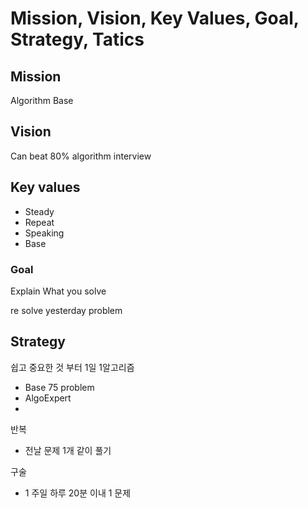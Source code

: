 # Mission, Vision, Key Values, Goal, Strategy, Tatics

## Mission

Algorithm Base



## Vision

Can beat 80% algorithm interview



## Key values

* Steady
* Repeat
* Speaking
* Base



### Goal

Explain What you solve

re solve yesterday problem



## Strategy

쉽고 중요한 것 부터 1일 1알고리즘

* Base 75 problem
* AlgoExpert
*

반복

* 전날 문제 1개 같이 풀기

구술

* 1 주일 하루 20분 이내 1 문제




